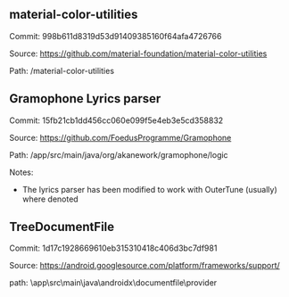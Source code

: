 ## material-color-utilities

Commit: 998b611d8319d53d91409385160f64afa4726766

Source: https://github.com/material-foundation/material-color-utilities

Path: /material-color-utilities


## Gramophone Lyrics parser

Commit: 15fb21cb1dd456cc060e099f5e4eb3e5cd358832

Source: https://github.com/FoedusProgramme/Gramophone

Path: /app/src/main/java/org/akanework/gramophone/logic

Notes: 
- The lyrics parser has been modified to work with OuterTune (usually) where denoted


## TreeDocumentFile

Commit: 1d17c1928669610eb315310418c406d3bc7df981 

Source: https://android.googlesource.com/platform/frameworks/support/

path: \app\src\main\java\androidx\documentfile\provider
